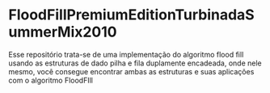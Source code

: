# FloodFillPremiumEditionTurbinadaSummerMix2010
 Esse repositório trata-se de uma implementação do algoritmo flood fill usando as estruturas de dado pilha e fila duplamente encadeada, onde nele mesmo, você consegue encontrar ambas as estruturas e suas aplicações com o algoritmo FloodFIll
